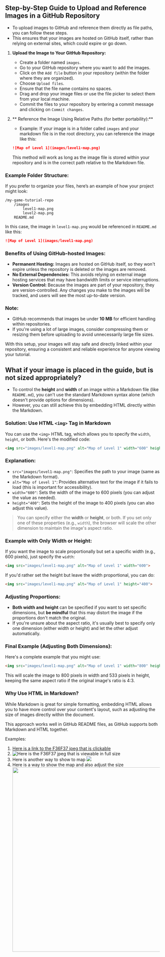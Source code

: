 ## Step-by-Step Guide to Upload and Reference Images in a GitHub Repository

- To upload images to GitHub and reference them directly as file paths, you can follow these steps. 
- This ensures that your images are hosted on GitHub itself, rather than relying on external sites, which could expire or go down.

1. **Upload the Image to Your GitHub Repository:**
   - Create a folder named `images`.
   - Go to your GitHub repository where you want to add the images.
   - Click on the `Add file` button in your repository (within the folder where they are organized).
   - Choose `Upload files`.
   - Ensure that the file name contains no spaces. 
   - Drag and drop your image files or use the file picker to select them from your local machine.
   - Commit the files to your repository by entering a commit message and clicking on `Commit changes`.

2. ** Reference the Image Using Relative Paths (for better portability):**

   - Example: If your image is in a folder called `images` and your markdown file is in the root directory, you can reference the image like this:

   ```markdown
   ![Map of Level 1](images/level1-map.png)
   ```

   This method will work as long as the image file is stored within your repository and is in the correct path relative to the Markdown file.

### Example Folder Structure:
If you prefer to organize your files, here’s an example of how your project might look:
```
/my-game-tutorial-repo
    /images
        level1-map.png
        level2-map.png
    README.md
```

In this case, the image in `level1-map.png` would be referenced in `README.md` like this:
```markdown
![Map of Level 1](images/level1-map.png)
```

### Benefits of Using GitHub-hosted Images:
- **Permanent Hosting:** Images are hosted on GitHub itself, so they won't expire unless the repository is deleted or the images are removed.
- **No External Dependencies:** This avoids relying on external image hosting services that may have bandwidth limits or service interruptions.
- **Version Control:** Because the images are part of your repository, they are version-controlled. Any changes you make to the images will be tracked, and users will see the most up-to-date version.

### Note:
- GitHub recommends that images be under **10 MB** for efficient handling within repositories.
- If you're using a lot of large images, consider compressing them or resizing them before uploading to avoid unnecessarily large file sizes.

With this setup, your images will stay safe and directly linked within your repository, ensuring a consistent and reliable experience for anyone viewing your tutorial.


## What if your image is placed in the guide, but is not sized appropriately? 

- To control the **height** and **width** of an image within a Markdown file (like `README.md`), you can't use the standard Markdown syntax alone (which doesn't provide options for dimensions). 
- However, you can still achieve this by embedding HTML directly within the Markdown.

### Solution: Use HTML `<img>` Tag in Markdown

You can use the `<img>` HTML tag, which allows you to specify the `width`, `height`, or both. Here's the modified code:

```markdown
<img src="images/level1-map.png" alt="Map of Level 1" width="600" height="400">
```

### Explanation:
- `src="images/level1-map.png"`: Specifies the path to your image (same as the Markdown format).
- `alt="Map of Level 1"`: Provides alternative text for the image if it fails to load (this is important for accessibility).
- `width="600"`: Sets the width of the image to 600 pixels (you can adjust the value as needed).
- `height="400"`: Sets the height of the image to 400 pixels (you can also adjust this value).

> You can specify either the **width** or **height**, or both. If you set only one of these properties (e.g., `width`), the browser will scale the other dimension to maintain the image's aspect ratio.

### Example with Only Width or Height:

If you want the image to scale proportionally but set a specific width (e.g., 600 pixels), just specify the `width`:

```markdown
<img src="images/level1-map.png" alt="Map of Level 1" width="600">
```

If you'd rather set the height but leave the width proportional, you can do:

```markdown
<img src="images/level1-map.png" alt="Map of Level 1" height="400">
```

### Adjusting Proportions:
- **Both width and height** can be specified if you want to set specific dimensions, but **be mindful** that this may distort the image if the proportions don't match the original.
- If you're unsure about the aspect ratio, it's usually best to specify only one dimension (either width or height) and let the other adjust automatically.

### Final Example (Adjusting Both Dimensions):
Here's a complete example that you might use:

```markdown
<img src="images/level1-map.png" alt="Map of Level 1" width="800" height="533">
```

This will scale the image to 800 pixels in width and 533 pixels in height, keeping the same aspect ratio if the original image's ratio is 4:3.

### Why Use HTML in Markdown?
While Markdown is great for simple formatting, embedding HTML allows you to have more control over your content's layout, such as adjusting the size of images directly within the document.

This approach works well in GitHub README files, as GitHub supports both Markdown and HTML together.

Examples:

1. [Here is a link to the F36F37 jpeg that is clickable](images/F36F37.jpeg)
2. ![Here is the F36F37 jpeg that is viewable in full size](images/F36F37.jpeg)
3. Here is another way to show to map <img src="images/F36F37.jpeg">
4. Here is a way to show the map and also adjust the size <img src="images/F36F37.jpeg" width="600">
